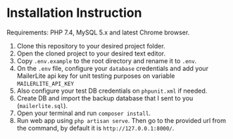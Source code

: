 # Installation Instruction
Requirements: PHP 7.4, MySQL 5.x and latest Chrome browser.

1. Clone this repository to your desired project folder.
2. Open the cloned project to your desired text editor.
3. Copy `.env.example` to the root directory and rename it to `.env`.
4. On the `.env` file, configure your `database` credentials and add your MailerLite api key for unit testing purposes on variable `MAILERLITE_API_KEY`
5. Also configure your test DB credentials on `phpunit.xml` if needed.
6. Create DB and import the backup database that I sent to you (`mailerlite.sql`).
7. Open your terminal and run `composer install`.
8. Run web app using `php artisan serve`. Then go to the provided url from the command, by default it is `http://127.0.0.1:8000/`.